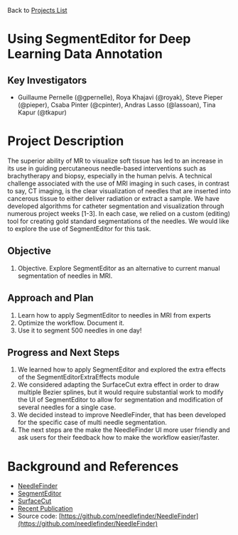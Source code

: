 Back to [Projects List](../../README.md#ProjectsList)

# Using SegmentEditor for Deep Learning Data Annotation

## Key Investigators
- Guillaume Pernelle (@gpernelle), Roya Khajavi (@royak), Steve Pieper (@pieper), Csaba Pinter (@cpinter), Andras Lasso (@lassoan), Tina Kapur (@tkapur)

# Project Description

The superior ability of MR to visualize soft tissue has led to an increase in its use  in guiding percutaneous needle-based interventions such as brachytherapy and biopsy, especially in the human pelvis. A technical challenge associated with the use of MRI imaging in such cases, in contrast to say, CT imaging, is the clear visualization of needles that are inserted into cancerous tissue to either deliver radiation or extract a sample. We have developed algorithms for catheter segmentation and visualization through numerous project weeks [1-3]. In each case, we relied on a custom (editing) tool for creating gold standard segmentations of the needles.  We would like to explore the use of SegmentEditor for this task.

## Objective

1. Objective. Explore SegmentEditor as an alternative to current manual segmentation of needles in MRI.

## Approach and Plan

1. Learn how to apply SegmentEditor to  needles in MRI from experts
1. Optimize the workflow. Document it.
1. Use it to segment 500 needles in one day!

## Progress and Next Steps

1. We learned how to apply SegmentEditor and explored the extra effects of the SegmentEditorExtraEffects module
1. We considered adapting the SurfaceCut extra effect in order to draw multiple Bezier splines, but it would require substantial work to modify the UI of SegmentEditor to allow for segmentation and modification of several needles for a single case.
1. We decided instead to improve NeedleFinder, that has been developed for the specific case of multi needle segmentation.
1. The next steps are the make the NeedleFinder UI more user friendly and ask users for their feedback how to make the workflow easier/faster.

# Background and References

<!--Use this space for information that may help people better understand your project, like links to papers, source code, or data.-->

- [NeedleFinder](http://needlefinder.org)
- [SegmentEditor](https://slicer.readthedocs.io/en/latest/user_guide/module_segmenteditor.html)
- [SurfaceCut](https://discourse.slicer.org/t/new-segment-editor-effects-mask-volume-and-surface-cut/699)
- [Recent Publication](http://www.medicalimageanalysisjournal.com/article/S1361-8415(17)30098-1/abstract)
- Source code: [https://github.com/needlefinder/NeedleFinder](https://github.com/needlefinder/NeedleFinder)
